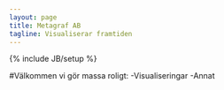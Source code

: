 ```yaml
---
layout: page
title: Metagraf AB
tagline: Visualiserar framtiden
---
```

{% include JB/setup %}

#Välkommen
vi gör massa roligt:
-Visualiseringar
-Annat

